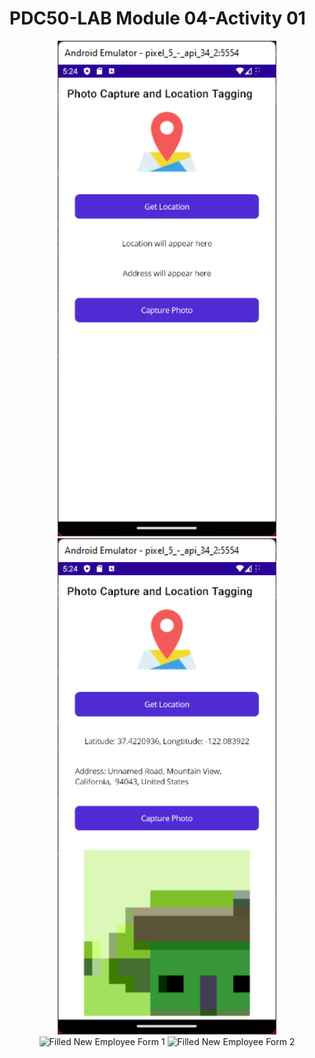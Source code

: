# PDC50-LAB Module 04-Activity 01

<div style="text-align: center;">
    <img src="Screenshots/1.png" alt="Unfilled New Employee Form 1" width="350"/>
    <img src="Screenshots/2.png" alt="Unfilled New Employee Form 2" width="350"/>
    <img src="Screenshots/3.png" alt="Filled New Employee Form 1" width="350"/>
    <img src="Screenshots/4.png" alt="Filled New Employee Form 2" width="350"/>
</div>

